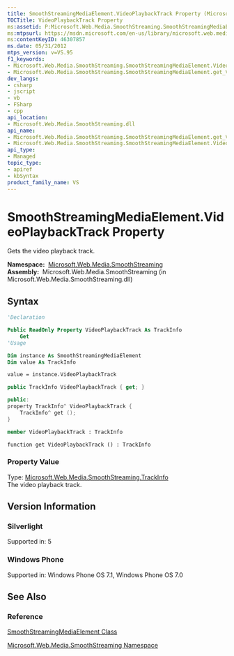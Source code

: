 ```yaml
---
title: SmoothStreamingMediaElement.VideoPlaybackTrack Property (Microsoft.Web.Media.SmoothStreaming)
TOCTitle: VideoPlaybackTrack Property
ms:assetid: P:Microsoft.Web.Media.SmoothStreaming.SmoothStreamingMediaElement.VideoPlaybackTrack
ms:mtpsurl: https://msdn.microsoft.com/en-us/library/microsoft.web.media.smoothstreaming.smoothstreamingmediaelement.videoplaybacktrack(v=VS.95)
ms:contentKeyID: 46307857
ms.date: 05/31/2012
mtps_version: v=VS.95
f1_keywords:
- Microsoft.Web.Media.SmoothStreaming.SmoothStreamingMediaElement.VideoPlaybackTrack
- Microsoft.Web.Media.SmoothStreaming.SmoothStreamingMediaElement.get_VideoPlaybackTrack
dev_langs:
- csharp
- jscript
- vb
- FSharp
- cpp
api_location:
- Microsoft.Web.Media.SmoothStreaming.dll
api_name:
- Microsoft.Web.Media.SmoothStreaming.SmoothStreamingMediaElement.get_VideoPlaybackTrack
- Microsoft.Web.Media.SmoothStreaming.SmoothStreamingMediaElement.VideoPlaybackTrack
api_type:
- Managed
topic_type:
- apiref
- kbSyntax
product_family_name: VS
---
```


# SmoothStreamingMediaElement.VideoPlaybackTrack Property

Gets the video playback track.

**Namespace:**  [Microsoft.Web.Media.SmoothStreaming](microsoft-web-media-smoothstreaming-namespace_1.md)  
**Assembly:**  Microsoft.Web.Media.SmoothStreaming (in Microsoft.Web.Media.SmoothStreaming.dll)

## Syntax

```vb
'Declaration

Public ReadOnly Property VideoPlaybackTrack As TrackInfo
    Get
'Usage

Dim instance As SmoothStreamingMediaElement
Dim value As TrackInfo

value = instance.VideoPlaybackTrack
```

```csharp
public TrackInfo VideoPlaybackTrack { get; }
```

```cpp
public:
property TrackInfo^ VideoPlaybackTrack {
    TrackInfo^ get ();
}
```

``` fsharp
member VideoPlaybackTrack : TrackInfo
```

```jscript
function get VideoPlaybackTrack () : TrackInfo
```

### Property Value

Type: [Microsoft.Web.Media.SmoothStreaming.TrackInfo](trackinfo-class-microsoft-web-media-smoothstreaming_1.md)  
The video playback track.

## Version Information

### Silverlight

Supported in: 5  

### Windows Phone

Supported in: Windows Phone OS 7.1, Windows Phone OS 7.0  

## See Also

### Reference

[SmoothStreamingMediaElement Class](smoothstreamingmediaelement-class-microsoft-web-media-smoothstreaming_1.md)

[Microsoft.Web.Media.SmoothStreaming Namespace](microsoft-web-media-smoothstreaming-namespace_1.md)

